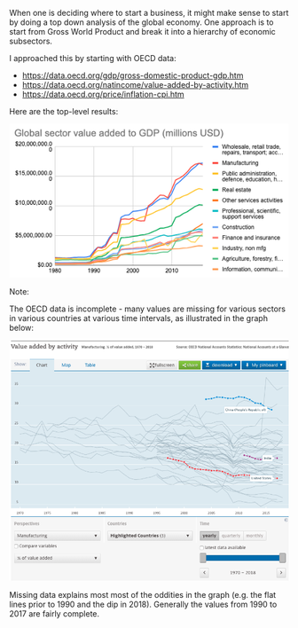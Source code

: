 When one is deciding where to start a business, it might make sense to start by doing a top down analysis of the global economy. One approach is to start from Gross World Product and break it into a hierarchy of economic subsectors.

I approached this by starting with OECD data:
- https://data.oecd.org/gdp/gross-domestic-product-gdp.htm
- https://data.oecd.org/natincome/value-added-by-activity.htm
- https://data.oecd.org/price/inflation-cpi.htm

Here are the top-level results:

<kbd>![graph of global per-industry GDP](/oecd/graph.png?raw=true "Global per-industry GDP over time")</kbd>

Note:

The OECD data is incomplete - many values are missing for various sectors in various countries at various time intervals, as illustrated in the graph below:

<kbd>![illustration of missing data](/oecd/missing-data.png?raw=true "Global per-industry GDP over time")</kbd>

Missing data explains most most of the oddities in the graph (e.g. the flat lines prior to 1990 and the dip in 2018). Generally the values from 1990 to 2017 are fairly complete.
